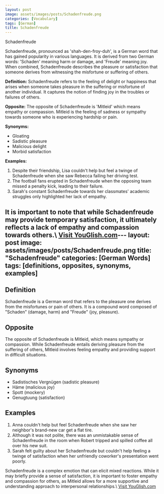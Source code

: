```yaml
---
layout: post
image: assets/images/posts/Schadenfreude.png
categories: [Vocabulary]
tags: [German]
title: Schadenfreude
---
```


Schadenfreude

Schadenfreude, pronounced as 'shah-den-froy-duh', is a German word that has gained popularity in various languages. It is derived from two German words: 'Schaden' meaning harm or damage, and 'Freude' meaning joy. When combined, Schadenfreude describes the pleasure or satisfaction that someone derives from witnessing the misfortune or suffering of others.

**Definition:**
Schadenfreude refers to the feeling of delight or happiness that arises when someone takes pleasure in the suffering or misfortune of another individual. It captures the notion of finding joy in the troubles or failures of others.

**Opposite:**
The opposite of Schadenfreude is 'Mitleid' which means empathy or compassion. Mitleid is the feeling of sadness or sympathy towards someone who is experiencing hardship or pain.

**Synonyms:**
- Gloating
- Sadistic pleasure
- Malicious delight
- Morbid satisfaction

**Examples:**
1. Despite their friendship, Lisa couldn't help but feel a twinge of Schadenfreude when she saw Rebecca failing her driving test.
2. The football fans erupted in Schadenfreude when the opposing team missed a penalty kick, leading to their failure.
3. Sarah's constant Schadenfreude towards her classmates' academic struggles only highlighted her lack of empathy.

It is important to note that while Schadenfreude may provide temporary satisfaction, it ultimately reflects a lack of empathy and compassion towards others.\ <a id="yg-widget-0" class="youglish-widget" data-query="Schadenfreude" data-lang="german" data-components="8412" data-auto-start="0" data-bkg-color="theme_light" data-title="How%20to%20pronounce%20Schadenfreude%20in%20German"  rel="nofollow" href="https://youglish.com">Visit YouGlish.com</a><script async src="https://youglish.com/public/emb/widget.js" charset="utf-8"></script>---
layout: post
image: assets/images/posts/Schadenfreude.png
title: "Schadenfreude"
categories: [German Words]
tags: [definitions, opposites, synonyms, examples]
---

## Definition
Schadenfreude is a German word that refers to the pleasure one derives from the misfortunes or pain of others. It is a compound word composed of "Schaden" (damage, harm) and "Freude" (joy, pleasure).

## Opposite
The opposite of Schadenfreude is Mitleid, which means sympathy or compassion. While Schadenfreude entails deriving pleasure from the suffering of others, Mitleid involves feeling empathy and providing support in difficult situations.

## Synonyms
- Sadistisches Vergnügen (sadistic pleasure)
- Häme (malicious joy)
- Spott (mockery)
- Genugtuung (satisfaction)

## Examples
1. Anna couldn't help but feel Schadenfreude when she saw her neighbor's brand-new car get a flat tire.
2. Although it was not polite, there was an unmistakable sense of Schadenfreude in the room when Robert tripped and spilled coffee all over his new suit.
3. Sarah felt guilty about her Schadenfreude but couldn't help feeling a twinge of satisfaction when her unfriendly coworker's presentation went poorly.

Schadenfreude is a complex emotion that can elicit mixed reactions. While it may briefly provide a sense of satisfaction, it is important to foster empathy and compassion for others, as Mitleid allows for a more supportive and understanding approach to interpersonal relationships.\ <a id="yg-widget-0" class="youglish-widget" data-query="Schadenfreude" data-lang="german" data-components="8412" data-auto-start="0" data-bkg-color="theme_light" data-title="How%20to%20pronounce%20Schadenfreude%20in%20German"  rel="nofollow" href="https://youglish.com">Visit YouGlish.com</a><script async src="https://youglish.com/public/emb/widget.js" charset="utf-8"></script>